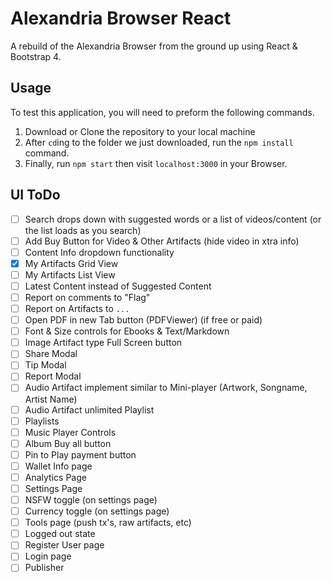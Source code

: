 # Alexandria Browser React
A rebuild of the Alexandria Browser from the ground up using React & Bootstrap 4.

## Usage
To test this application, you will need to preform the following commands.
1. Download or Clone the repository to your local machine
2. After `cd`ing to the folder we just downloaded, run the `npm install` command.
3. Finally, run `npm start` then visit `localhost:3000` in your Browser.

## UI ToDo
- [ ] Search drops down with suggested words or a list of videos/content (or the list loads as you search)
- [ ] Add Buy Button for Video & Other Artifacts (hide video in xtra info)
- [ ] Content Info dropdown functionality
- [x] My Artifacts Grid View
- [ ] My Artifacts List View
- [ ] Latest Content instead of Suggested Content
- [ ] Report on comments to "Flag"
- [ ] Report on Artifacts to `...`
- [ ] Open PDF in new Tab button (PDFViewer) (if free or paid)
- [ ] Font & Size controls for Ebooks & Text/Markdown
- [ ] Image Artifact type Full Screen button
- [ ] Share Modal
- [ ] Tip Modal
- [ ] Report Modal
- [ ] Audio Artifact implement similar to Mini-player (Artwork, Songname, Artist Name)
- [ ] Audio Artifact unlimited Playlist
- [ ] Playlists
- [ ] Music Player Controls
- [ ] Album Buy all button
- [ ] Pin to Play payment button
- [ ] Wallet Info page
- [ ] Analytics Page
- [ ] Settings Page
- [ ] NSFW toggle (on settings page)
- [ ] Currency toggle (on settings page)
- [ ] Tools page (push tx's, raw artifacts, etc)
- [ ] Logged out state
- [ ] Register User page
- [ ] Login page
- [ ] Publisher